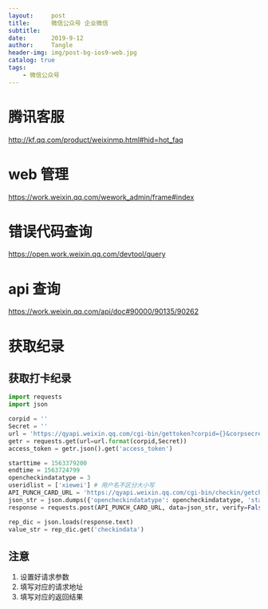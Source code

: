 ```yaml
---
layout:     post
title:      微信公众号 企业微信
subtitle:   
date:       2019-9-12
author:     Tangle
header-img: img/post-bg-ios9-web.jpg
catalog: true
tags:
    - 微信公众号
---
```


# 腾讯客服

http://kf.qq.com/product/weixinmp.html#hid=hot_faq

# web 管理

https://work.weixin.qq.com/wework_admin/frame#index

# 错误代码查询

https://open.work.weixin.qq.com/devtool/query

# api 查询

https://work.weixin.qq.com/api/doc#90000/90135/90262

# 获取纪录

## 获取打卡纪录

```python
import requests
import json

corpid = ''
Secret = '' 
url = 'https://qyapi.weixin.qq.com/cgi-bin/gettoken?corpid={}&corpsecret={}'
getr = requests.get(url=url.format(corpid,Secret))
access_token = getr.json().get('access_token')

starttime = 1563379200
endtime = 1563724799
opencheckindatatype = 3
useridlist = ['xiewei'] # 用户名不区分大小写
API_PUNCH_CARD_URL = 'https://qyapi.weixin.qq.com/cgi-bin/checkin/getcheckindata?access_token=' + access_token
json_str = json.dumps({'opencheckindatatype': opencheckindatatype, 'starttime': starttime, 'endtime': endtime, 'useridlist': useridlist})
response = requests.post(API_PUNCH_CARD_URL, data=json_str, verify=False)

rep_dic = json.loads(response.text)
value_str = rep_dic.get('checkindata')
```

## 注意

1. 设置好请求参数
1. 填写对应的请求地址
1. 填写对应的返回结果
